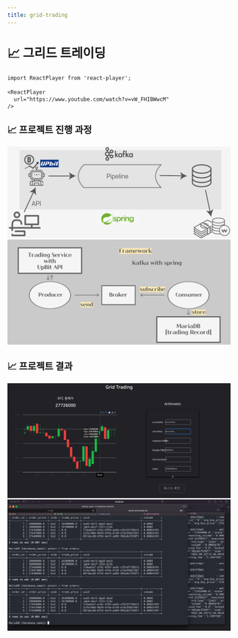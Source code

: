 ```yaml
---
title: grid-trading
---
```


# 📈 그리드 트레이딩

```mdx-code-block
import ReactPlayer from 'react-player';

<ReactPlayer
  url="https://www.youtube.com/watch?v=vW_FHIBWwcM"
/>
```

## 📈 프로젝트 진행 과정

![](./assets/grid-trading/1.png)
![](./assets/grid-trading/2.png)

## 📈 프로젝트 결과

![](./assets/grid-trading/3.png)
![](./assets/grid-trading/4.png)
